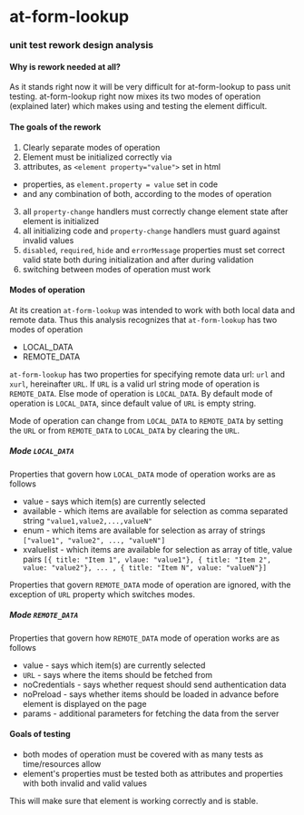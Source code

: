 at-form-lookup
==============
### unit test rework design analysis

#### Why is rework needed at all?
As it stands right now it will be very difficult for at-form-lookup to pass unit testing. at-form-lookup right now mixes its two modes of operation (explained later) which makes using and testing the element difficult.

#### The goals of the rework
1. Clearly separate modes of operation
2. Element must be initialized correctly via
  2. attributes, as `<element property="value">` set in html
  * properties, as `element.property = value` set in code
  * and any combination of both, according to the modes of operation
3. all `property-change` handlers must correctly change element state after element is initialized
4. all initializing code and `property-change` handlers must guard against invalid values
5. `disabled`, `required`, `hide` and `errorMessage` properties must set correct valid state both during initialization and after during validation
6. switching between modes of operation must work

#### Modes of operation
At its creation `at-form-lookup` was intended to work with both local data and remote data. Thus this analysis recognizes that `at-form-lookup` has two modes of operation
  - LOCAL_DATA
  - REMOTE_DATA

`at-form-lookup` has two properties for specifying remote data url: `url` and `xurl`, hereinafter `URL`. If `URL` is a valid url string mode of operation is `REMOTE_DATA`. Else mode of operation is `LOCAL_DATA`. By default mode of operation is `LOCAL_DATA`, since default value of `URL` is empty string.

Mode of operation can change from `LOCAL_DATA` to `REMOTE_DATA` by setting the `URL` or from `REMOTE_DATA` to `LOCAL_DATA` by clearing the `URL`.

##### Mode `LOCAL_DATA`
Properties that govern how `LOCAL_DATA` mode of operation works are as follows
  - value - says which item(s) are currently selected
  - available - which items are available for selection as comma separated string `"value1,value2,...,valueN"`
  - enum - which items are available for selection as array of strings `["value1", "value2", ..., "valueN"]`
  - xvaluelist - which items are available for selection as array of title, value pairs `[{ title: "Item 1", vlaue: "value1"}, { title: "Item 2", value: "value2"}, ... , { title: "Item N", value: "valueN"}]`

Properties that govern `REMOTE_DATA` mode of operation are ignored, with the exception of `URL` property which switches modes.

##### Mode `REMOTE_DATA`
Properties that govern how `REMOTE_DATA` mode of operation works are as follows
 - value - says which item(s) are currently selected
 - `URL` - says where the items should be fetched from
 - noCredentials - says whether request should send authentication data
 - noPreload - says whether items should be loaded in advance before element is displayed on the page
 - params - additional parameters for fetching the data from the server

#### Goals of testing
  - both modes of operation must be covered with as many tests as time/resources allow
  - element's properties must be tested both as attributes and properties with both invalid and valid values

This will make sure that element is working correctly and is stable.
